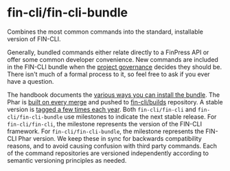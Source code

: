 fin-cli/fin-cli-bundle
=================

Combines the most common commands into the standard, installable version of FIN-CLI.

Generally, bundled commands either relate directly to a FinPress API or offer some common developer convenience. New commands are included in the FIN-CLI bundle when the [project governance](https://make.finpress.org/cli/handbook/contributions/governance/) decides they should be. There isn't much of a formal process to it, so feel free to ask if you ever have a question.

The handbook documents the [various ways you can install the bundle](https://make.finpress.org/cli/handbook/guides/installing/). The Phar is [built on every merge](https://github.com/fin-cli/fin-cli-bundle/blob/main/.github/workflows/deployment.yml) and pushed to [fin-cli/builds](https://github.com/fin-cli/builds) repository. A stable version is [tagged a few times each year](https://make.finpress.org/cli/handbook/contributions/release-checklist/).
Both `fin-cli/fin-cli` and `fin-cli/fin-cli-bundle` use milestones to indicate the next stable release. For `fin-cli/fin-cli`, the milestone represents the version of the FIN-CLI framework. For `fin-cli/fin-cli-bundle`, the milestone represents the FIN-CLI Phar version. We keep these in sync for backwards compatibility reasons, and to avoid causing confusion with third party commands. Each of the command repositories are versioned independently according to semantic versioning principles as needed.
